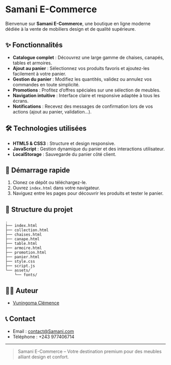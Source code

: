 # Samani E-Commerce

Bienvenue sur **Samani E-Commerce**, une boutique en ligne moderne dédiée à la vente de mobiliers design et de qualité supérieure.

## ✨ Fonctionnalités

- **Catalogue complet** : Découvrez une large gamme de chaises, canapés, tables et armoires.
- **Ajout au panier** : Sélectionnez vos produits favoris et ajoutez-les facilement à votre panier.
- **Gestion du panier** : Modifiez les quantités, validez ou annulez vos commandes en toute simplicité.
- **Promotions** : Profitez d’offres spéciales sur une sélection de meubles.
- **Navigation intuitive** : Interface claire et responsive adaptée à tous les écrans.
- **Notifications** : Recevez des messages de confirmation lors de vos actions (ajout au panier, validation…).

## 🛠️ Technologies utilisées

- **HTML5 & CSS3** : Structure et design responsive.
- **JavaScript** : Gestion dynamique du panier et des interactions utilisateur.
- **LocalStorage** : Sauvegarde du panier côté client.

## 🚀 Démarrage rapide

1. Clonez ce dépôt ou téléchargez-le.
2. Ouvrez `index.html` dans votre navigateur.
3. Naviguez entre les pages pour découvrir les produits et tester le panier.

## 📁 Structure du projet

```
.
├── index.html
├── collection.html
├── chaises.html
├── canape.html
├── table.html
├── armoire.html
├── promotion.html
├── panier.html
├── style.css
├── script.js
└── assets/
    └── fonts/
```

## 👩‍💻 Auteur

- [Vuningoma Clémence](https://github.com/VuningomaClemence)

## 📞 Contact

- Email : contact@Samani.com
- Téléphone : +243 977406714

---

> Samani E-Commerce – Votre destination premium pour des meubles alliant design et confort.

